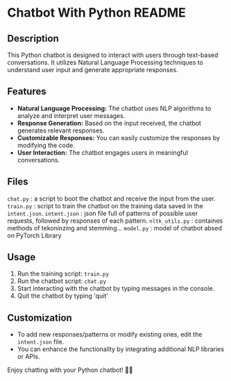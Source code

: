 # Chatbot With Python README

## Description
This Python chatbot is designed to interact with users through text-based conversations. It utilizes Natural Language Processing techniques to understand user input and generate appropriate responses.

## Features
- **Natural Language Processing:** The chatbot uses NLP algorithms to analyze and interpret user messages.
- **Response Generation:** Based on the input received, the chatbot generates relevant responses.
- **Customizable Responses:** You can easily customize the responses by modifying the code.
- **User Interaction:** The chatbot engages users in meaningful conversations.

## Files
`chat.py` : a script to boot the chatbot and receive the input from the user.
`train.py` : script to train the chatbot on the training data saved in the `intent.json`.
`intent.json` : json file full of patterns of possible user requests, followed by responses of each pattern.
`nltk_utils.py` : containes methods of tekoninzing and stemming...
`model.py` : model of chatbot absed on PyTorch Library

## Usage
1. Run the training script: `train.py`
2. Run the chatbot script: `chat.py`
3. Start interacting with the chatbot by typing messages in the console.
4. Quit the chatbot by typing 'quit'

## Customization
- To add new responses/patterns or modify existing ones, edit the `intent.json` file.
- You can enhance the functionality by integrating additional NLP libraries or APIs.


Enjoy chatting with your Python chatbot! 🤖🐍
